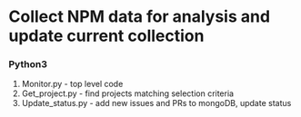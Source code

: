 # Collect NPM data for analysis and update current collection
### Python3

1. Monitor.py - top level code
1. Get_project.py - find projects matching selection criteria
1. Update_status.py - add new issues and PRs to mongoDB, update status
